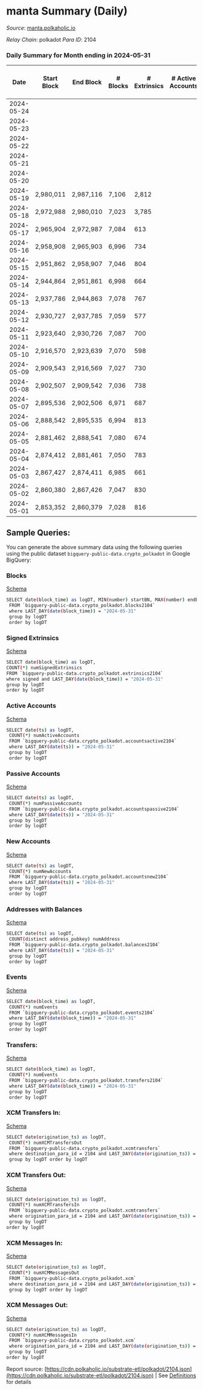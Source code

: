 # manta Summary (Daily)

_Source_: [manta.polkaholic.io](https://manta.polkaholic.io)

*Relay Chain*: polkadot
*Para ID*: 2104



### Daily Summary for Month ending in 2024-05-31


| Date    | Start Block | End Block | # Blocks | # Extrinsics | # Active Accounts | # Passive Accounts | # New Accounts | # Addresses | # Events  | # Transfers ($USD) | # XCM Transfers In ($USD) | # XCM Transfers Out ($USD) | # XCM In | # XCM Out | Issues |
|---------|-------------|-----------|----------|--------------|-------------------|--------------------|----------------|-------------|-----------|--------------------|---------------------------|----------------------------|----------|-----------|--------|
| 2024-05-24 |  |  |  |  |  |  |  |  |  |   |   |   |  |  |  |
| 2024-05-23 |  |  |  |  |  |  |  | 23,825 |  |   |   |   |  |  |  |
| 2024-05-22 |  |  |  |  |  |  |  | 23,824 |  |   |   |   |  |  |  |
| 2024-05-21 |  |  |  |  |  |  |  | 23,812 |  |   |   |   |  |  |  |
| 2024-05-20 |  |  |  |  |  |  |  | 23,787 |  |   |   |   |  |  |  |
| 2024-05-19 | 2,980,011 | 2,987,116 | 7,106 | 2,812 |  |  |  | 23,761 | 105,245 | 1,063  |   |   |  |  |  |
| 2024-05-18 | 2,972,988 | 2,980,010 | 7,023 | 3,785 |  |  |  | 23,820 | 137,715 | 13,788  |   |   |  |  |  |
| 2024-05-17 | 2,965,904 | 2,972,987 | 7,084 | 613 |  |  |  | 23,579 | 86,572 | 132  |   |   |  |  |  |
| 2024-05-16 | 2,958,908 | 2,965,903 | 6,996 | 734 |  |  |  | 23,564 | 84,966 | 154  |   |   |  |  |  |
| 2024-05-15 | 2,951,862 | 2,958,907 | 7,046 | 804 |  |  |  | 23,547 | 85,744 | 146  |   |   |  |  |  |
| 2024-05-14 | 2,944,864 | 2,951,861 | 6,998 | 664 |  |  |  | 23,536 | 71,413 | 135  |   |   |  |  |  |
| 2024-05-13 | 2,937,786 | 2,944,863 | 7,078 | 767 |  |  |  | 23,519 | 85,019 | 173  |   |   |  |  |  |
| 2024-05-12 | 2,930,727 | 2,937,785 | 7,059 | 577 |  |  |  | 23,516 | 82,949 | 115  |   |   |  |  |  |
| 2024-05-11 | 2,923,640 | 2,930,726 | 7,087 | 700 |  |  |  | 23,498 | 83,870 | 114  |   |   |  |  |  |
| 2024-05-10 | 2,916,570 | 2,923,639 | 7,070 | 598 |  |  |  | 23,495 | 83,116 | 83  |   |   |  |  |  |
| 2024-05-09 | 2,909,543 | 2,916,569 | 7,027 | 730 |  |  |  | 23,485 | 84,140 | 80  |   |   |  |  |  |
| 2024-05-08 | 2,902,507 | 2,909,542 | 7,036 | 738 |  |  |  | 23,475 | 85,981 | 147  |   |   |  |  |  |
| 2024-05-07 | 2,895,536 | 2,902,506 | 6,971 | 687 |  |  |  | 23,472 | 84,652 | 116  |   |   |  |  |  |
| 2024-05-06 | 2,888,542 | 2,895,535 | 6,994 | 813 |  |  |  | 23,463 | 86,588 | 127  |   |   |  |  |  |
| 2024-05-05 | 2,881,462 | 2,888,541 | 7,080 | 674 |  |  |  | 23,441 | 85,443 | 127  |   |   |  |  |  |
| 2024-05-04 | 2,874,412 | 2,881,461 | 7,050 | 783 |  |  |  | 23,424 | 85,964 | 162  |   |   |  |  |  |
| 2024-05-03 | 2,867,427 | 2,874,411 | 6,985 | 661 |  |  |  | 23,397 | 79,132 | 110  |   |   |  |  |  |
| 2024-05-02 | 2,860,380 | 2,867,426 | 7,047 | 830 |  |  |  | 23,386 | 78,851 | 189  |   |   |  |  |  |
| 2024-05-01 | 2,853,352 | 2,860,379 | 7,028 | 816 |  |  |  | 23,367 | 85,905 | 210  |   |   |  |  |  |

## Sample Queries:
You can generate the above summary data using the following queries using the public dataset `bigquery-public-data.crypto_polkadot` in Google BigQuery:


### Blocks 

[Schema](https://github.com/colorfulnotion/substrate-etl/blob/main/schema/blocks.json)

```bash
SELECT date(block_time) as logDT, MIN(number) startBN, MAX(number) endBN, COUNT(*) numBlocks 
 FROM `bigquery-public-data.crypto_polkadot.blocks2104`  
 where LAST_DAY(date(block_time)) = "2024-05-31" 
 group by logDT 
 order by logDT
```

### Signed Extrinsics 

[Schema](https://github.com/colorfulnotion/substrate-etl/blob/main/schema/extrinsics.json)

```bash
SELECT date(block_time) as logDT, 
COUNT(*) numSignedExtrinsics 
FROM `bigquery-public-data.crypto_polkadot.extrinsics2104`  
where signed and LAST_DAY(date(block_time)) = "2024-05-31" 
group by logDT 
order by logDT
```

### Active Accounts 

[Schema](https://github.com/colorfulnotion/substrate-etl/blob/main/schema/accountsactive.json)

```bash
SELECT date(ts) as logDT, 
 COUNT(*) numActiveAccounts 
 FROM `bigquery-public-data.crypto_polkadot.accountsactive2104` 
 where LAST_DAY(date(ts)) = "2024-05-31" 
 group by logDT 
 order by logDT
```

### Passive Accounts 

[Schema](https://github.com/colorfulnotion/substrate-etl/blob/main/schema/accountspassive.json)

```bash
SELECT date(ts) as logDT, 
 COUNT(*) numPassiveAccounts 
 FROM `bigquery-public-data.crypto_polkadot.accountspassive2104` 
 where LAST_DAY(date(ts)) = "2024-05-31" 
 group by logDT 
 order by logDT
```

### New Accounts 

[Schema](https://github.com/colorfulnotion/substrate-etl/blob/main/schema/accountsnew.json)

```bash
SELECT date(ts) as logDT, 
 COUNT(*) numNewAccounts 
 FROM `bigquery-public-data.crypto_polkadot.accountsnew2104` 
 where LAST_DAY(date(ts)) = "2024-05-31" 
 group by logDT
 order by logDT
```

### Addresses with Balances 

[Schema](https://github.com/colorfulnotion/substrate-etl/blob/main/schema/balances.json)

```bash
SELECT date(ts) as logDT,
 COUNT(distinct address_pubkey) numAddress 
 FROM `bigquery-public-data.crypto_polkadot.balances2104` 
 where LAST_DAY(date(ts)) = "2024-05-31" 
 group by logDT 
 order by logDT
```

### Events 

[Schema](https://github.com/colorfulnotion/substrate-etl/blob/main/schema/events.json)

```bash
SELECT date(block_time) as logDT, 
 COUNT(*) numEvents 
 FROM `bigquery-public-data.crypto_polkadot.events2104` 
 where LAST_DAY(date(block_time)) = "2024-05-31" 
 group by logDT 
 order by logDT
```

### Transfers:

[Schema](https://github.com/colorfulnotion/substrate-etl/blob/main/schema/transfers.json)

```bash
SELECT date(block_time) as logDT, 
 COUNT(*) numEvents 
 FROM `bigquery-public-data.crypto_polkadot.transfers2104` 
 where LAST_DAY(date(block_time)) = "2024-05-31" 
 group by logDT 
 order by logDT
```

### XCM Transfers In: 

[Schema](https://github.com/colorfulnotion/substrate-etl/blob/main/schema/xcmtransfers.json)

```bash
SELECT date(origination_ts) as logDT, 
 COUNT(*) numXCMTransfersOut 
 FROM `bigquery-public-data.crypto_polkadot.xcmtransfers` 
 where destination_para_id = 2104 and LAST_DAY(date(origination_ts)) = "2024-05-31" 
 group by logDT order by logDT
```

### XCM Transfers Out: 

[Schema](https://github.com/colorfulnotion/substrate-etl/blob/main/schema/xcmtransfers.json)

```bash
SELECT date(origination_ts) as logDT, 
 COUNT(*) numXCMTransfersIn 
 FROM `bigquery-public-data.crypto_polkadot.xcmtransfers` 
 where origination_para_id = 2104 and LAST_DAY(date(origination_ts)) = "2024-05-31" 
 group by logDT 
order by logDT
```

### XCM Messages In: 

[Schema](https://github.com/colorfulnotion/substrate-etl/blob/main/schema/xcm.json)

```bash
SELECT date(origination_ts) as logDT, 
 COUNT(*) numXCMMessagesOut 
 FROM `bigquery-public-data.crypto_polkadot.xcm` 
 where destination_para_id = 2104 and LAST_DAY(date(origination_ts)) = "2024-05-31" 
 group by logDT order by logDT
```

### XCM Messages Out: 

[Schema](https://github.com/colorfulnotion/substrate-etl/blob/main/schema/xcm.json)

```bash
SELECT date(origination_ts) as logDT, 
 COUNT(*) numXCMMessagesIn 
 FROM `bigquery-public-data.crypto_polkadot.xcm` 
 where origination_para_id = 2104 and LAST_DAY(date(origination_ts)) = "2024-05-31" 
 group by logDT 
order by logDT
```


Report source: [https://cdn.polkaholic.io/substrate-etl/polkadot/2104.json](https://cdn.polkaholic.io/substrate-etl/polkadot/2104.json) | See [Definitions](/DEFINITIONS.md) for details
